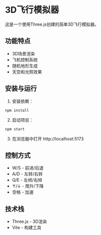 # 3D飞行模拟器

这是一个使用Three.js创建的简单3D飞行模拟器。

## 功能特点

- 3D场景渲染
- 飞机控制系统
- 随机地形生成
- 天空和光照效果

## 安装与运行

1. 安装依赖：
```
npm install
```

2. 启动项目：
```
npm start
```

3. 在浏览器中打开 http://localhost:5173

## 控制方式

- W/S - 前进/后退
- A/D - 左转/右转
- Q/E - 左倾/右倾
- ↑/↓ - 爬升/下降
- 空格 - 加速

## 技术栈

- Three.js - 3D渲染
- Vite - 构建工具 